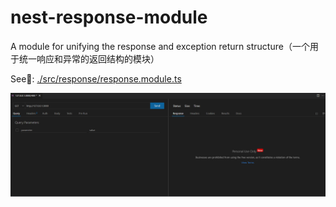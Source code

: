 # nest-response-module

A module for unifying the response and exception return structure（一个用于统一响应和异常的返回结构的模块）

See👀: [./src/response/response.module.ts](./src/response/response.module.ts)

![](./play.gif)
